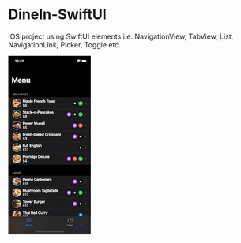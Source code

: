 # DineIn-SwiftUI
iOS project using SwiftUI elements i.e. NavigationView, TabView, List, NavigationLink, Picker, Toggle etc.


![Alt Text](https://github.com/bhoopendraUmrao/DineIn-SwiftUI/blob/master/DineIn.gif)
